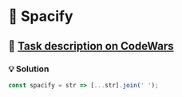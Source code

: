 # 📝 Spacify

## 🔗 [Task description on CodeWars](https://www.codewars.com/kata/57f8ee485cae443c4d000127)

### 💡 Solution

```javascript
const spacify = str => [...str].join(' ');
```
